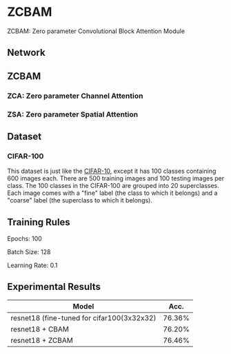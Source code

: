 # ZCBAM
ZCBAM: Zero parameter Convolutional Block Attention Module



## Network


## ZCBAM

### ZCA: Zero parameter Channel Attention

### ZSA: Zero parameter Spatial Attention

## Dataset

### CIFAR-100

This dataset is just like the [CIFAR-10](https://www.cs.toronto.edu/~kriz/cifar.html), except it has 100 classes containing 600 images each. There are 500 training images and 100 testing images per class. The 100 classes in the CIFAR-100 are grouped into 20 superclasses. Each image comes with a "fine" label (the class to which it belongs) and a "coarse" label (the superclass to which it belongs).


## Training Rules

Epochs: 100

Batch Size: 128

Learning Rate: 0.1

## Experimental Results

| Model             | Acc.        |
| ----------------- | ----------- |
| resnet18 (fine-tuned for cifar100(3x32x32)| 76.36%      |
| resnet18 + CBAM           |  76.20% |
| resnet18 + ZCBAM           |  76.46% |

